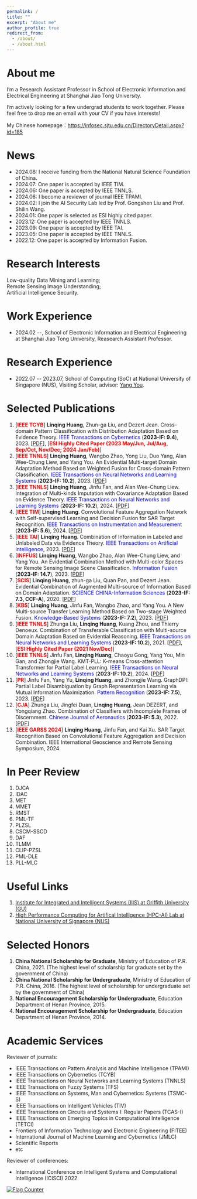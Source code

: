 ```yaml
---
permalink: /
title: ""
excerpt: "About me"
author_profile: true
redirect_from: 
  - /about/
  - /about.html
---
```


About me
=====
I’m a Research Assistant Professor in School of Electronic Information and Electrical Engineering at Shanghai Jiao Tong University. 

I’m actively looking for a few undergrad students to work together. Please feel free to drop me an email with your CV if you have interests!

My Chinese homepage：https://infosec.sjtu.edu.cn/DirectoryDetail.aspx?id=185

News
======
- 2024.08: I receive funding from the National Natural Science Foundation of China.
- 2024.07: One paper is accepted by IEEE TIM.
- 2024.06: One paper is accepted by IEEE TNNLS.
- 2024.06: I become a reviewer of journal IEEE TPAMI.
- 2024.02: I join the AI Security Lab led by Prof. Gongshen Liu and Prof. Shilin Wang.
- 2024.01: One paper is selected as ESI highly cited paper.
- 2023.12: One paper is accepted by IEEE TNNLS.
- 2023.09: One paper is accepted by IEEE TAI.
- 2023.05: One paper is accepted by IEEE TNNLS.
- 2022.12: One paper is accepted by Information Fusion.

Research Interests
======
Low-quality Data Mining and Learning;  
Remote Sensing Image Understanding;     
Artificial Intelligence Security.

Work Experience
=====
- 2024.02 --, School of Electronic Information and Electrical Engineering at Shanghai Jiao Tong University, Reasearch Assistant Professor.

Research Experience
======
- 2022.07 -- 2023.07, School of Computing (SoC) at National University of Singapore (NUS), Visiting Scholar, advisor: [Yang You](https://www.comp.nus.edu.sg/~youy/).

Selected Publications
======
1. [**<font color="red">IEEE TCYB</font>**] **Linqing Huang**, Zhun-ga Liu, and Dezert Jean. Cross-domain Pattern Classification with Distribution Adaptation Based on Evidence Theory. <font color="blue">IEEE Transactions on Cybernetics</font> (**2023-IF: 9.4**), 2023. [[PDF](https://ieeexplore.ieee.org/document/9660783)], [**<font color="red">ESI Highly Cited Paper (2023 May/Jun, Jul/Aug, Sep/Oct, Nov/Dec; 2024 Jan/Feb)</font>**]
2. [**<font color="red">IEEE TNNLS</font>**] **Linqing Huang**, Wangbo Zhao, Yong Liu, Duo Yang, Alan Wee-Chung Liew, and Yang You. An Evidential Multi-target Domain Adaptation Method Based on Weighted Fusion for Cross-domain Pattern Classification. <font color="blue">IEEE Transactions on Neural Networks and Learning Systems</font> (**2023-IF: 10.2**), 2023. [[PDF](https://ieeexplore.ieee.org/document/10135140)]
3. [**<font color="red">IEEE TNNLS</font>**] **Linqing Huang**, Jinfu Fan, and Alan Wee-Chung Liew. Integration of Multi-kinds Imputation with Covariance Adaptation Based on Evidence Theory. <font color="blue">IEEE Transactions on Neural Networks and Learning Systems</font> (**2023-IF: 10.2**), 2024. [[PDF](https://ieeexplore.ieee.org/document/10571355)]
4. [**<font color="red">IEEE TIM</font>**] **Linqing Huang**. Convolutional Feature Aggregation Network with Self-supervised Learning and Decision Fusion for SAR Target Recognition. <font color="blue">IEEE Transactions on Instrumentation and Measurement</font> (**2023-IF: 5.6**), 2024. [[PDF](https://ieeexplore.ieee.org/document/10636296/keywords#keywords)]
5. [**<font color="red">IEEE TAI</font>**] **Linqing Huang**. Combination of Information in Labeled and Unlabeled Data via Evidence Theory. <font color="blue">IEEE Transactions on Artificial Intelligence</font>, 2023. [[PDF](https://ieeexplore.ieee.org/abstract/document/10253965)]
6. [**<font color="red">INFFUS</font>**] **Linqing Huang**, Wangbo Zhao, Alan Wee-Chung Liew, and Yang You. An Evidential Combination Method with Multi-color Spaces for Remote Sensing Image Scene Classification. <font color="blue">Information Fusion</font> (**2023-IF: 14.7**), 2023. [[PDF](https://www.sciencedirect.com/science/article/abs/pii/S1566253522002743)]
7. [**<font color="red">SCIS</font>**] **Linqing Huang**, zhun-ga Liu, Quan Pan, and Dezert Jean. Evidential Combination of Augmented Multi-source of Information Based on Domain Adaptation. <font color="blue">SCIENCE CHINA-Information Sciences</font> (**2023-IF: 7.3, CCF-A**), 2020. [[PDF](https://link.springer.com/article/10.1007/s11432-020-3080-3)]
8. [**<font color="red">KBS</font>**] **Linqing Huang**, Jinfu Fan, Wangbo Zhao, and Yang You. A New Multi-source Transfer Learning Method Based on Two-stage Weighted Fusion. <font color="blue">Knowledge-Based Systems</font> (**2023-IF: 7.2**), 2023. [[PDF](https://www.sciencedirect.com/science/article/abs/pii/S0950705122013296)]
9. [**<font color="red">IEEE TNNLS</font>**] Zhunga Liu, **Linqing Huang**, Kuang Zhou, and Thierry Denoeux. Combination of Transferable Classification with Multi-source Domain Adaptation Based on Evidential Reasoning. <font color="blue">IEEE Transactions on Neural Networks and Learning Systems</font> (**2023-IF: 10.2**), 2021. [[PDF](https://ieeexplore.ieee.org/document/9108588)], [**<font color="red">ESI Highly Cited Paper (2021 Nov/Dec)</font>**]
10. [**<font color="red">IEEE TNNLS</font>**] Jinfu Fan, **Linqing Huang**, Chaoyu Gong, Yang You, Min  Gan, and Zhongjie Wang. KMT-PLL: K-means Cross-attention Transformer for Partial Label Learning. <font color="blue">IEEE Transactions on Neural Networks and Learning Systems</font> (**2023-IF: 10.2**), 2024. [[PDF](https://ieeexplore.ieee.org/document/10384739)]
11. [**<font color="red">PR</font>**] Jinfu Fan, Yang Yu, **Linqing Huang**, and Zhongjie Wang. GraphDPI: Partial Label Disambiguation by Graph Representation Learning via Mutual Information Maximization. <font color="blue">Pattern Recognition</font> (**2023-IF: 7.5**), 2023. [[PDF](https://www.sciencedirect.com/science/article/abs/pii/S0031320322006136)]
12. [**<font color="red">CJA</font>**] Zhunga Liu, Jingfei Duan, **Linqing Huang**, Jean DEZERT, and Yongqiang Zhao. Combination of Classifiers with Incomplete Frames of Discernment. <font color="blue">Chinese Journal of Aeronautics</font> (**2023-IF: 5.3**), 2022. [[PDF](https://www.sciencedirect.com/science/article/pii/S1000936121001758)]
13. [**<font color="red">IEEE GARSS 2024</font>**] **Linqing Huang**, Jinfu Fan, and Kai Xu. SAR Target Recognition Based on Convolutional Feature Aggregation and Decision Combination. IEEE International Geoscience and Remote Sensing Symposium, 2024.

In Peer Review
======
1. DJCA
2. IDAC
3. MET
4. MMET
5. RMST
6. PML-TF
7. PLZSL
8. CSCM-SSCD
9. DAF
10. TLMM
11. CLIP-PZSL
12. PML-DLE
13. PLL-MLC


Useful Links
======
1. [Institute for Integrated and Intelligent Systems (IIIS) at Griffith University (GU)](https://www.griffith.edu.au/institute-integrated-intelligent-systems/our-researchers)
2. [High Performance Computing for Artifical Intelligence (HPC-AI) Lab at National University of Signapore (NUS)](https://ai.comp.nus.edu.sg/)


Selected Honors
======
1. **China National Scholarship for Graduate**, Ministry of Education of P.R. China, 2021. (The highest level of scholarship for graduate set by the government of China)
2. **China National Scholarship for Undergraduate**, Ministry of Education of P.R. China, 2016. (The highest level of scholarship for undergraduate set by the government of China)
3. **National Encouragement Scholarship for Undergraduate**, Education Department of Henan Province, 2015.
4. **National Encouragement Scholarship for Undergraduate**, Education Department of Henan Province, 2014.


Academic Services
======
Reviewer of journals: 
- IEEE Transactions on Pattern Analysis and Machine Intelligence (TPAMI)
- IEEE Transactions on Cybernetics (TCYB)
- IEEE Transactions on Neural Networks and Learning Systems (TNNLS)
- IEEE Transactions on Fuzzy Systems (TFS)
- IEEE Transactions on Systems, Man and Cybernetics: Systems (TSMC-S)
-  IEEE Transactions on Intelligent Vehicles (TIV)
- IEEE Transactions on Circuits and Systems I: Regular Papers (TCAS-I)
- IEEE Transactions on Emerging Topics in Computational Intelligence (TETCI)
- Frontiers of Information Technology and Electronic Engineering (FITEE)
- International Journal of Machine Learning and Cybernetics (JMLC)
- Scientific Reports
- etc

Reviewer of conferences: 
- International Conference on Intelligent Systems and Computational Intelligence (ICISCI) 2022


<a href="https://info.flagcounter.com/N0dx"><img src="https://s11.flagcounter.com/count2/N0dx/bg_FFFFFF/txt_000000/border_CCCCCC/columns_2/maxflags_20/viewers_0/labels_0/pageviews_0/flags_0/percent_0/" alt="Flag Counter" border="0"></a>

